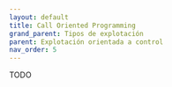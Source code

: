 ```yaml
---
layout: default
title: Call Oriented Programming
grand_parent: Tipos de explotación
parent: Explotación orientada a control
nav_order: 5
---
```



TODO